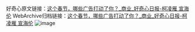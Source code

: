 好奇心原文链接：[这个春节，哪些广告打动了你？_商业_好奇心日报-柯凌雁 宣海伦](https://www.qdaily.com/articles/6182.html)
WebArchive归档链接：[这个春节，哪些广告打动了你？_商业_好奇心日报-柯凌雁 宣海伦](http://web.archive.org/web/20160615080254/http://www.qdaily.com/articles/6182.html)
![image](http://ww3.sinaimg.cn/large/007d5XDply1g3w9nnzfkxj30u08dmqv5)